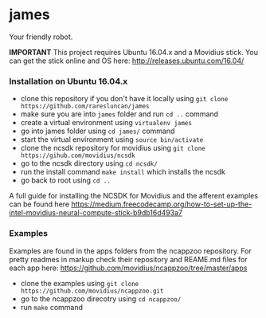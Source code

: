 # james
Your friendly robot.

**IMPORTANT** This project requires Ubuntu 16.04.x and a Movidius stick. You can get the stick online and OS here: http://releases.ubuntu.com/16.04/

### Installation on Ubuntu 16.04.x
- clone this repository if you don't have it locally using `git clone https://github.com/raresluncan/james`
- make sure you are into `james` folder and run `cd ..` command
- create a virtual environment using `virtualenv james`
- go into james folder using `cd james/` command
- start the virtual environment using `source bin/activate`
- clone the ncsdk repository for movidius using `git clone https://gihub.com/movidius/ncsdk`
- go to the ncsdk directory using `cd ncsdk/`
- run the install command `make install` which installs the ncsdk
- go back to root using `cd ..`

A full guide for installing the NCSDK for Movidius and the afferent examples can be found here https://medium.freecodecamp.org/how-to-set-up-the-intel-movidius-neural-compute-stick-b9db16d493a7

### Examples
Examples are found in the apps folders from the ncappzoo repository. For pretty readmes in markup check their repository and REAME.md files for each app here: https://github.com/movidius/ncappzoo/tree/master/apps


- clone the examples using `git clone https://github.com/movidius/ncappzoo.git`
- go to the ncappzoo direcotry using `cd ncappzoo/`
- run `make` command
